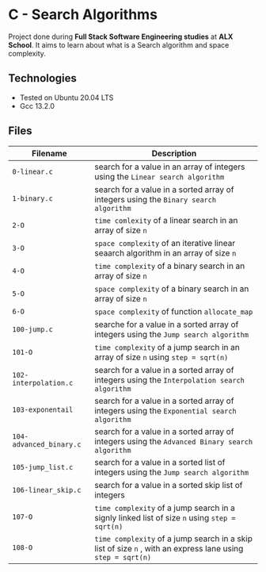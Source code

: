 # C - Search Algorithms
Project done during **Full Stack Software Engineering studies** at **ALX School**. It aims to learn about what is a Search algorithm and space complexity.

## Technologies
* Tested on Ubuntu 20.04 LTS
* Gcc 13.2.0

## Files

| Filename | Description |
| -------- | ----------- |
| `0-linear.c` | search for a value in an array of integers using the `Linear search algorithm` |
| `1-binary.c` | search for a value in a sorted array of integers using the `Binary search algorithm` |
| `2-O` | `time comlexity` of a linear search in an array of size `n` |
| `3-O` | `space complexity` of an iterative linear seaarch algorithm in an array of size `n` |
| `4-O` | `time complexity` of a binary search in an array of size `n` |
| `5-O` | `space complexity` of a binary search in an array of size `n` |
| `6-O` | `space complexity` of function `allocate_map` |
| `100-jump.c` | searche for a value in a sorted array of integers using the `Jump search algorithm` |
| `101-O` | `time complexity` of a jump search in an array of size `n` using `step = sqrt(n)` |
| `102-interpolation.c` | search for a value in a sorted array of integers using the `Interpolation search algorithm` |
| `103-exponentail` |search for a value in a sorted array of integers using the `Exponential search algorithm` |
| `104-advanced_binary.c` | search for a value in a sorted array of integers using the `Advanced Binary search algorithm` |
| `105-jump_list.c` | search for a value in a sorted list of integers using the `Jump search algorithm` |
| `106-linear_skip.c` | search for a value in a sorted skip list of integers |
| `107-O` | `time complexity` of a jump search in a signly linked list of size `n` using `step = sqrt(n)` |
| `108-O` | `time complexity` of a jump search in a skip list of size `n` , with an express lane using `step = sqrt(n)`|
